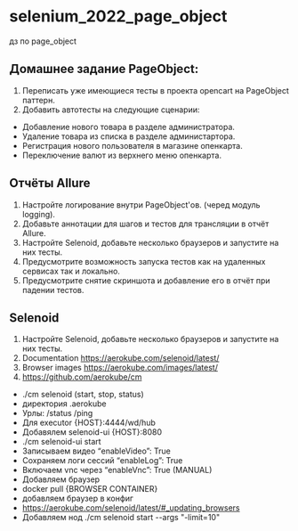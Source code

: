 # selenium_2022_page_object
дз по page_object

## Домашнее задание PageObject:

1. Переписать уже имеющиеся тесты в проекта opencart на PageObject паттерн.
2. Добавить автотесты на следующие сценарии:
* Добавление нового товара в разделе администратора.
* Удаление товара из списка в разделе администартора.
* Регистрация нового пользователя в магазине опенкарта.
* Переключение валют из верхнего меню опенкарта.

## Отчёты Allure
1. Настройте логирование внутри PageObject'ов. (черед модуль logging).
2. Добавьте аннотации для шагов и тестов для трансляции в отчёт Allure.
3. Настройте Selenoid, добавьте несколько браузеров и запустите на них тесты.
4. Предусмотрите возможность запуска тестов как на удаленных сервисах так и локально.
5. Предусмотрите снятие скриншота и добавление его в отчёт при падении тестов.

## Selenoid
1. Настройте Selenoid, добавьте несколько браузеров и запустите на них тесты.
2. Documentation https://aerokube.com/selenoid/latest/
3. Browser images https://aerokube.com/images/latest/
4. https://github.com/aerokube/cm
- ./cm selenoid (start, stop, status)
- директория .aerokube
- Урлы: /status /ping
- Для executor {HOST}:4444/wd/hub
- Добавялем selenoid-ui {HOST}:8080
- ./cm selenoid-ui start
- Записываем видео “enableVideo”: True 
- Сохраняем логи сессий “enableLog”: True
- Включаем vnc через “enableVnc”: True (MANUAL)
- Добавляем браузер
- docker pull {BROWSER CONTAINER}
- добавляем браузер в конфиг
- https://aerokube.com/selenoid/latest/#_updating_browsers
- Добавляем нод ./cm selenoid start --args "-limit=10"